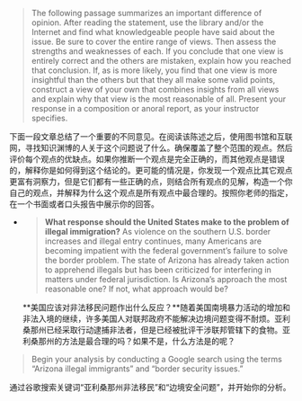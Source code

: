 > The following passage summarizes an important difference of opinion. After reading the statement, use the library and\/or the Internet and find what knowledgeable people have said about the issue. Be sure to cover the entire range of views. Then assess the strengths and weaknesses of each. If you conclude that one view is entirely correct and the others are mistaken, explain how you reached that conclusion. If, as is more likely, you find that one view is more insightful than the others but that they all make some valid points, construct a view of your own that combines insights from all views and explain why that view is the most reasonable of all. Present your response in a composition or anoral report, as your instructor specifies.

下面一段文章总结了一个重要的不同意见。在阅读该陈述之后，使用图书馆和互联网，寻找知识渊博的人关于这个问题说了什么。确保覆盖了整个范围的观点。然后评价每个观点的优缺点。如果你推断一个观点是完全正确的，而其他观点是错误的，解释你是如何得到这个结论的。更可能的情况是，你发现一个观点比其它观点更富有洞察力，但是它们都有一些正确的点，则结合所有观点的见解，构造一个你自己的观点，并解释为什么这个观点是所有观点中最合理的。按照你老师的指定，在一个书面或者口头报告中展示你的回答。

* > **What response should the United States make to the problem of illegal immigration?** As violence on the southern U.S. border increases and illegal entry continues, many Americans are becoming impatient with the federal government’s failure to solve the border problem. The state of Arizona has already taken action to apprehend illegals but has been criticized for interfering in matters under federal jurisdiction. Is Arizona’s approach the most reasonable one? If not, what approach would be?

  **美国应该对非法移民问题作出什么反应？**随着美国南境暴力活动的增加和非法入境的继续，许多美国人对联邦政府不能解决边境问题变得不耐烦。亚利桑那州已经采取行动逮捕非法者，但是已经被批评干涉联邦管辖下的食物。亚利桑那州的方法是最合理的吗？如果不是，什么方法是的呢？

> Begin your analysis by conducting a Google search using the terms “Arizona illegal immigrants” and “border security issues.”

通过谷歌搜索关键词“亚利桑那州非法移民”和“边境安全问题”，并开始你的分析。

